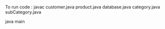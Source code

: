 To run code :
javac customer.java product.java database.java category.java subCategory.java

java main